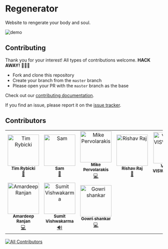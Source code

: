 # Regenerator

Website to rengerate your body and soul.

![demo](./IMG/demo.png)

## Contributing

Thank you for your interest! All types of contributions welcome. **HACK AWAY!** 🔨🔨🔨

- Fork and clone this repository
- Create your branch from the `master` branch
- Please open your PR with the `master` branch as the base

Check out our [contributing documentation](CONTRIBUTING.md).

If you find an issue, please report it on the [issue tracker](https://github.com/eduardconstantin/Regenerator/issues).

## Contributors

<!-- ALL-CONTRIBUTORS-LIST:START - Do not remove or modify this section -->
<!-- prettier-ignore-start -->
<!-- markdownlint-disable -->
<table>
  <tbody>
    <tr>
      <td align="center"><a href="https://timr.dev"><img src="https://avatars.githubusercontent.com/u/39889198?v=4?s=100" width="100px;" alt="Tim Rybicki"/><br /><sub><b>Tim Rybicki</b></sub></a><br /><a href="https://github.com/eduardconstantin/Regenerator/commits?author=trybick" title="Documentation">📖</a></td>
      <td align="center"><a href="https://github.com/samc18"><img src="https://avatars.githubusercontent.com/u/93607710?v=4?s=100" width="100px;" alt="Sam"/><br /><sub><b>Sam</b></sub></a><br /><a href="https://github.com/eduardconstantin/Regenerator/commits?author=samc18" title="Documentation">📖</a></td>
      <td align="center"><a href="https://github.com/Pervolarakis"><img src="https://avatars.githubusercontent.com/u/56447146?v=4?s=100" width="100px;" alt="Mike Pervolarakis"/><br /><sub><b>Mike Pervolarakis</b></sub></a><br /><a href="https://github.com/eduardconstantin/Regenerator/commits?author=Pervolarakis" title="Code">💻</a></td>
      <td align="center"><a href="https://github.com/Kitashi14"><img src="https://avatars.githubusercontent.com/u/76878972?v=4?s=100" width="100px;" alt="Rishav Raj"/><br /><sub><b>Rishav Raj</b></sub></a><br /><a href="https://github.com/eduardconstantin/Regenerator/commits?author=Kitashi14" title="Documentation">📖</a></td>
      <td align="center"><a href="https://github.com/vishnusnathann"><img src="https://avatars.githubusercontent.com/u/16370789?v=4?s=100" width="100px;" alt="VISHNU VISWANATHAN"/><br /><sub><b>VISHNU VISWANATHAN</b></sub></a><br /><a href="https://github.com/eduardconstantin/Regenerator/commits?author=vishnusnathann" title="Documentation">📖</a></td>
      <td align="center"><a href="https://github.com/Devesh-coder"><img src="https://avatars.githubusercontent.com/u/76838871?v=4?s=100" width="100px;" alt="Devesh Agarwal"/><br /><sub><b>Devesh Agarwal</b></sub></a><br /><a href="https://github.com/eduardconstantin/Regenerator/commits?author=Devesh-coder" title="Code">💻</a></td>
      <td align="center"><a href="https://github.com/sai-karthik-p"><img src="https://avatars.githubusercontent.com/u/54533075?v=4?s=100" width="100px;" alt="sai-karthik-p"/><br /><sub><b>sai-karthik-p</b></sub></a><br /><a href="#design-sai-karthik-p" title="Design">🎨</a></td>
    </tr>
    <tr>
      <td align="center"><a href="https://github.com/amardeep911"><img src="https://avatars.githubusercontent.com/u/97588898?v=4?s=100" width="100px;" alt="Amardeep Ranjan"/><br /><sub><b>Amardeep Ranjan</b></sub></a><br /><a href="https://github.com/eduardconstantin/Regenerator/commits?author=amardeep911" title="Code">💻</a></td>
      <td align="center"><a href="https://github.com/S-Parker7000"><img src="https://avatars.githubusercontent.com/u/94473575?v=4?s=100" width="100px;" alt="Sumit Vishwakarma"/><br /><sub><b>Sumit Vishwakarma</b></sub></a><br /><a href="#audio-S-Parker7000" title="Audio">🔊</a></td>
      <td align="center"><a href="https://github.com/Gowrishankar04"><img src="https://avatars.githubusercontent.com/u/42619656?v=4?s=100" width="100px;" alt="Gowri shankar"/><br /><sub><b>Gowri shankar</b></sub></a><br /><a href="https://github.com/eduardconstantin/Regenerator/commits?author=Gowrishankar04" title="Code">💻</a></td>
    </tr>
  </tbody>
</table>

<!-- markdownlint-restore -->
<!-- prettier-ignore-end -->

<!-- ALL-CONTRIBUTORS-LIST:END -->
<!-- prettier-ignore-start -->
<!-- markdownlint-disable -->

<!-- markdownlint-restore -->
<!-- prettier-ignore-end -->

<!-- ALL-CONTRIBUTORS-LIST:END -->

<!-- ALL-CONTRIBUTORS-BADGE:START - Do not remove or modify this section -->
[![All Contributors](https://img.shields.io/badge/all_contributors-10-orange.svg?style=flat-square)](#contributors-)
<!-- ALL-CONTRIBUTORS-BADGE:END -->

